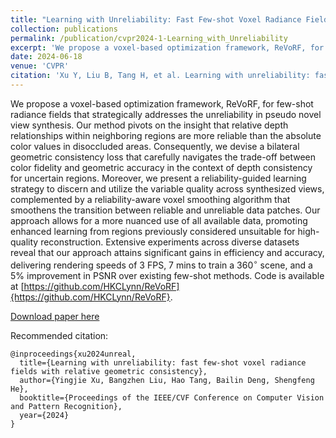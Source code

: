 ```yaml
---
title: "Learning with Unreliability: Fast Few-shot Voxel Radiance Fields with Relative Geometric Consistency"
collection: publications
permalink: /publication/cvpr2024-1-Learning_with_Unreliability
excerpt: 'We propose a voxel-based optimization framework, ReVoRF, for few-shot radiance fields that strategically address the unreliability in pseudo novel view synthesis. Our method pivots on the insight that relative depth relationships within neighboring regions are more reliable than the absolute color values in disoccluded areas. Consequently, we devise a bilateral geometric consistency loss that carefully navigates the trade-off between color fidelity and geometric accuracy in the context of depth consistency for uncertain regions. Moreover, we present a reliability-guided learning strategy to discern and utilize the variable quality across synthesized views, complemented by a reliability-aware voxel smoothing algorithm that smoothens the transition between reliable and unreliable data patches. Our approach allows for a more nuanced use of all available data, promoting enhanced learning from regions previously considered unsuitable for high-quality reconstruction. Extensive experiments across diverse datasets reveal that our approach attains significant gains in efficiency and accuracy, delivering rendering speeds of 3 FPS, 7 mins to train a $360^\circ$ scene, and a 5\% improvement in PSNR over existing few-shot methods. Code is available at [https://github.com/HKCLynn/ReVoRF]{https://github.com/HKCLynn/ReVoRF}.'
date: 2024-06-18
venue: 'CVPR'
citation: 'Xu Y, Liu B, Tang H, et al. Learning with unreliability: fast few-shot voxel radiance fields with relative geometric consistency[C]//Proceedings of the IEEE/CVF Conference on Computer Vision and Pattern Recognition. 2024.'
---
```

We propose a voxel-based optimization framework, ReVoRF, for few-shot radiance fields that strategically addresses the unreliability in pseudo novel view synthesis. Our method pivots on the insight that relative depth relationships within neighboring regions are more reliable than the absolute color values in disoccluded areas. Consequently, we devise a bilateral geometric consistency loss that carefully navigates the trade-off between color fidelity and geometric accuracy in the context of depth consistency for uncertain regions. Moreover, we present a reliability-guided learning strategy to discern and utilize the variable quality across synthesized views, complemented by a reliability-aware voxel smoothing algorithm that smoothens the transition between reliable and unreliable data patches. Our approach allows for a more nuanced use of all available data, promoting enhanced learning from regions previously considered unsuitable for high-quality reconstruction. Extensive experiments across diverse datasets reveal that our approach attains significant gains in efficiency and accuracy, delivering rendering speeds of 3 FPS, 7 mins to train a $360^\circ$ scene, and a 5\% improvement in PSNR over existing few-shot methods. Code is available at [https://github.com/HKCLynn/ReVoRF]{https://github.com/HKCLynn/ReVoRF}.

[Download paper here](https://openaccess.thecvf.com/content/CVPR2024/papers/Xu_Learning_with_Unreliability_Fast_Few-shot_Voxel_Radiance_Fields_with_Relative_CVPR_2024_paper.pdf)

Recommended citation: 
```
@inproceedings{xu2024unreal,
  title={Learning with unreliability: fast few-shot voxel radiance fields with relative geometric consistency},
  author={Yingjie Xu, Bangzhen Liu, Hao Tang, Bailin Deng, Shengfeng He},
  booktitle={Proceedings of the IEEE/CVF Conference on Computer Vision and Pattern Recognition},
  year={2024}
}
```
